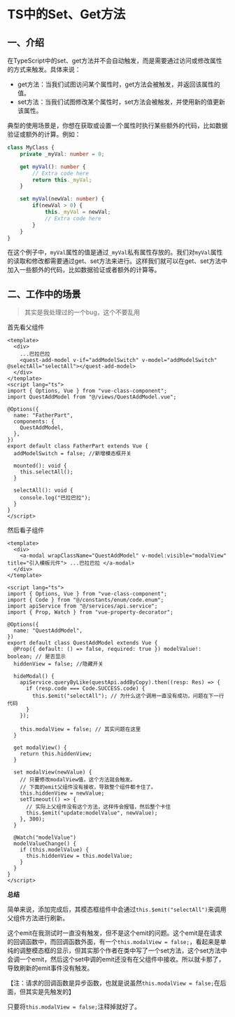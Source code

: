 # TS中的Set、Get方法

## 一、介绍

在TypeScript中的set、get方法并不会自动触发，而是需要通过访问或修改属性的方式来触发。具体来说：

- get方法：当我们试图访问某个属性时，get方法会被触发，并返回该属性的值。
- set方法：当我们试图修改某个属性时，set方法会被触发，并使用新的值更新该属性。

典型的使用场景是，你想在获取或设置一个属性时执行某些额外的代码，比如数据验证或额外的计算。例如：

```typescript
class MyClass {
    private _myVal: number = 0;

    get myVal(): number {
        // Extra code here
        return this._myVal;   
    }

    set myVal(newVal: number) {
        if(newVal > 0) {
            this._myVal = newVal;
            // Extra code here
        }
    }
}
```

在这个例子中，`myVal`属性的值是通过`_myVal`私有属性存放的。我们对`myVal`属性的读取和修改都需要通过get、set方法来进行。这样我们就可以在get、set方法中加入一些额外的代码，比如数据验证或者额外的计算等。

## 二、工作中的场景

> 其实是我处理过的一个bug，这个不要乱用

首先看父组件

```vue
<template>
  <div>
    ...巴拉巴拉
    <quest-add-model v-if="addModelSwitch" v-model="addModelSwitch" @selectAll="selectAll"></quest-add-model>
  </div>
</template>
<script lang="ts">
import { Options, Vue } from "vue-class-component";
import QuestAddModel from "@/views/QuestAddModel.vue";

@Options({
  name: "FatherPart",
  components: {
    QuestAddModel,
  },
})
export default class FatherPart extends Vue {
  addModelSwitch = false; //新增模态框开关

  mounted(): void {
    this.selectAll();
  }

  selectAll(): void {
    console.log("巴拉巴拉");
  }
}
</script>
```

然后看子组件

```vue
<template>
  <div>
    <a-modal wrapClassName="QuestAddModel" v-model:visible="modalView" title="引入模板元件"> ...巴拉巴拉 </a-modal>
  </div>
</template>

<script lang="ts">
import { Options, Vue } from "vue-class-component";
import { Code } from "@/constants/enum/code.enum";
import apiService from "@/services/api.service";
import { Prop, Watch } from "vue-property-decorator";

@Options({
  name: "QuestAddModel",
})
export default class QuestAddModel extends Vue {
  @Prop({ default: () => false, required: true }) modelValue!: boolean; // 是否显示
  hiddenView = false; //隐藏开关

  hideModal() {
    apiService.queryByLike(questApi.addByCopy).then((resp: Res) => {
      if (resp.code === Code.SUCCESS.code) {
        this.$emit("selectAll"); // 为什么这个调用一直没有成功，问题在下一行代码
      }
    });

    this.modalView = false; // 其实问题在这里
  }

  get modalView() {
    return this.hiddenView;
  }

  set modalView(newValue) {
    // 只要修改modalView值，这个方法就会触发。
    // 下面的emit父组件没有接收，导致整个组件都卡住了。
    this.hiddenView = newValue;
    setTimeout(() => {
      // 实际上父组件没有这个方法，这样传会报错，然后整个卡住
      this.$emit("update:modelValue", newValue);
    }, 300);
  }

  @Watch("modelValue")
  modelValueChange() {
    if (this.modelValue) {
      this.hiddenView = this.modelValue;
    }
  }
}
</script>
```

**总结**

简单来说，添加完成后，其模态框组件中会通过`this.$emit("selectAll")`来调用父组件方法进行刷新。

这个emit在我测试时一直没有触发，但不是这个emit的问题。这个emit是在请求的回调函数中，而回调函数外面，有一个`this.modalView = false;`，看起来是单纯的调整模态框的显示，但其实那个作者在类中写了一个set方法，这个set方法中会调一个emit，然后这个set中调的emit还没有在父组件中接收。所以就卡那了，导致刷新的emit事件没有触发。

【注：请求的回调函数是异步函数，也就是说虽然`this.modalView = false;`在后面，但其实是先触发的】

只要将`this.modalView = false;`注释掉就好了。

